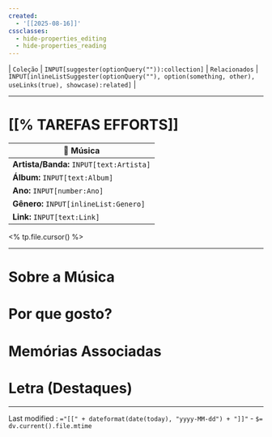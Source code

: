 ```yaml
---
created:
  - '[[2025-08-16]]'
cssclasses:
  - hide-properties_editing
  - hide-properties_reading
---
```

| `Coleção` | `INPUT[suggester(optionQuery("")):collection]`   | `Relacionados` | `INPUT[inlineListSuggester(optionQuery(""), option(something, other),  useLinks(true), showcase):related]`  |

---
# [[% TAREFAS EFFORTS]] 

|🎵 **Música**|
|---|
|**Artista/Banda:** `INPUT[text:Artista]`|
|**Álbum:** `INPUT[text:Album]`|
|**Ano:** `INPUT[number:Ano]`|
|**Gênero:** `INPUT[inlineList:Genero]`|
|**Link:** `INPUT[text:Link]`|

<% tp.file.cursor() %>

---

# Sobre a Música

# Por que gosto?

# Memórias Associadas

# Letra (Destaques)

---

Last modified :   `="[[" + dateformat(date(today), "yyyy-MM-dd") + "]]"` - `$= dv.current().file.mtime`